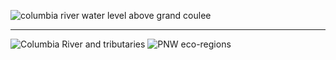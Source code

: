 ![columbia river water level above grand coulee](https://water.weather.gov/resources/hydrographs/gcdw1_hg.png)

---

![Columbia River and tributaries](https://upload.wikimedia.org/wikipedia/commons/e/e4/Columbiarivermap.png)
![PNW eco-regions](https://upload.wikimedia.org/wikipedia/commons/4/4f/Level_IV_ecoregions%2C_Pacific_Northwest.png)
